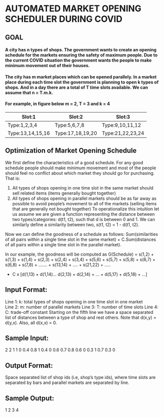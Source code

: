 # AUTOMATED MARKET OPENING SCHEDULER DURING COVID

## GOAL

#### A city has n types of shops. The government wants to create an opening schedule for the markets ensuring the safety of maximum people. Due to the current COVID situation the government wants the people to make minimum movement out of their houses. 
#### The city has m market places which can be opened parallely. In a market place during each time slot the government is planning to open k types of shops. And in a day there are a total of T time slots available. We can assume that n = T.m.k. 

#### For example, in figure below m = 2, T = 3 and k = 4

| Slot:1           | Slot:2           | Slot:3           | 
| ---------------- | ---------------- | ---------------- |
| Type:1,2,3,4     | Type:5,6,7,8     | Type:9,10,11,12  |
| Type:13,14,15,16 | Type:17,18,19,20 | Type:21,22,23,24 | 



## Optimization of Market Opening Schedule

We first define the characteristics of a good schedule. For any good schedule people should make minimum movement and most of the people should feel no conflict about which market they should go for purchasing.
That is:
1) All types of shops opening in one time slot in the same market should sell related items (items generally bought together)
2) All types of shops opening in parallel markets should be as far away as possible to avoid people’s movement to all of the markets (selling items that are generally not bought together) 
To operationalize this intuition let us assume we are given a function representing the distance between two types/categories: d(t1, t2), such that d is between 0 and 1. We can similarly define a similarity between two, s(t1, t2) = 1 - d(t1, t2). 



Now we can define the goodness of a schedule as follows:
Sum(similarities of all pairs within a single time slot in the same market) + C.Sum(distances of all pairs within a single time slot in the parallel market).

In our example, the goodness will be computed as
G(Schedule) = s(1,2) + s(1,3) + s(1,4) + s(2,3) + s(2,4) + s(3,4) + s(5,6) + s(5,7) + s(5,8)
                        + s(6,7) + s(6,8) + s(7,8) + ……. + s(13,14) + …. + s(21,22) + ….. 
  + C x [d(1,13) + d(1,14)… d(2,13) + d(2,14) + … + d(5,17) + d(5,18) + …]
  
  
## Input Format:
Line 1: k: total types of shops opening in one time slot in one market <br />
Line 2: m: number of parallel markets
Line 3: T: number of time slots
Line 4: C: trade-off constant
Starting on the fifth line we have a space separated list of distances between a type of shop and rest others. Note that d(x,y) = d(y,x). Also, all d(x,x) = 0.

## Sample Input:
2
2
1
1
0 0.4 0.8 1
0.4 0 0.6 0.7
0.8 0.6 0 0.3
1 0.7 0.3 0


## Output Format:
Space separated list of shop ids (i.e, shop’s type ids), where time slots are separated by bars and parallel markets are separated by line.

## Sample Output:
1 2
3 4


